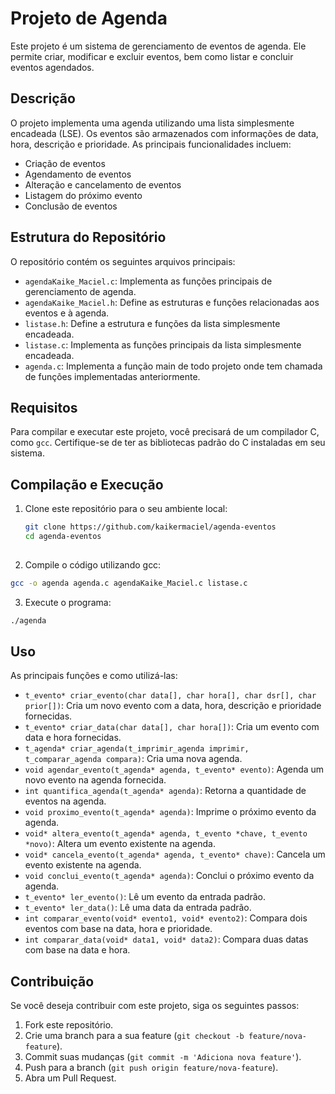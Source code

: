 # Projeto de Agenda

Este projeto é um sistema de gerenciamento de eventos de agenda. Ele permite criar, modificar e excluir eventos, bem como listar e concluir eventos agendados.

## Descrição

O projeto implementa uma agenda utilizando uma lista simplesmente encadeada (LSE). Os eventos são armazenados com informações de data, hora, descrição e prioridade. As principais funcionalidades incluem:

- Criação de eventos
- Agendamento de eventos
- Alteração e cancelamento de eventos
- Listagem do próximo evento
- Conclusão de eventos

## Estrutura do Repositório

O repositório contém os seguintes arquivos principais:

- `agendaKaike_Maciel.c`: Implementa as funções principais de gerenciamento de agenda.
- `agendaKaike_Maciel.h`: Define as estruturas e funções relacionadas aos eventos e à agenda.
- `listase.h`: Define a estrutura e funções da lista simplesmente encadeada.
- `listase.c`: Implementa as funções principais da lista simplesmente encadeada.
- `agenda.c`: Implementa a função main de todo projeto onde tem chamada de funções implementadas anteriormente.

## Requisitos

Para compilar e executar este projeto, você precisará de um compilador C, como `gcc`. Certifique-se de ter as bibliotecas padrão do C instaladas em seu sistema.

## Compilação e Execução

1. Clone este repositório para o seu ambiente local:

   ```bash
   git clone https://github.com/kaikermaciel/agenda-eventos
   cd agenda-eventos
  

2. Compile o código utilizando gcc:

  ```bash
  gcc -o agenda agenda.c agendaKaike_Maciel.c listase.c
  ```

3. Execute o programa:

  ```bash
  ./agenda
  ```
## Uso

As principais funções e como utilizá-las:

- `t_evento* criar_evento(char data[], char hora[], char dsr[], char prior[])`: Cria um novo evento com a data, hora, descrição e prioridade fornecidas.
- `t_evento* criar_data(char data[], char hora[])`: Cria um evento com data e hora fornecidas.
- `t_agenda* criar_agenda(t_imprimir_agenda imprimir, t_comparar_agenda compara)`: Cria uma nova agenda.
- `void agendar_evento(t_agenda* agenda, t_evento* evento)`: Agenda um novo evento na agenda fornecida.
- `int quantifica_agenda(t_agenda* agenda)`: Retorna a quantidade de eventos na agenda.
- `void proximo_evento(t_agenda* agenda)`: Imprime o próximo evento da agenda.
- `void* altera_evento(t_agenda* agenda, t_evento *chave, t_evento *novo)`: Altera um evento existente na agenda.
- `void* cancela_evento(t_agenda* agenda, t_evento* chave)`: Cancela um evento existente na agenda.
- `void conclui_evento(t_agenda* agenda)`: Conclui o próximo evento da agenda.
- `t_evento* ler_evento()`: Lê um evento da entrada padrão.
- `t_evento* ler_data()`: Lê uma data da entrada padrão.
- `int comparar_evento(void* evento1, void* evento2)`: Compara dois eventos com base na data, hora e prioridade.
- `int comparar_data(void* data1, void* data2)`: Compara duas datas com base na data e hora.

## Contribuição

Se você deseja contribuir com este projeto, siga os seguintes passos:

1. Fork este repositório.
2. Crie uma branch para a sua feature (`git checkout -b feature/nova-feature`).
3. Commit suas mudanças (`git commit -m 'Adiciona nova feature'`).
4. Push para a branch (`git push origin feature/nova-feature`).
5. Abra um Pull Request.
